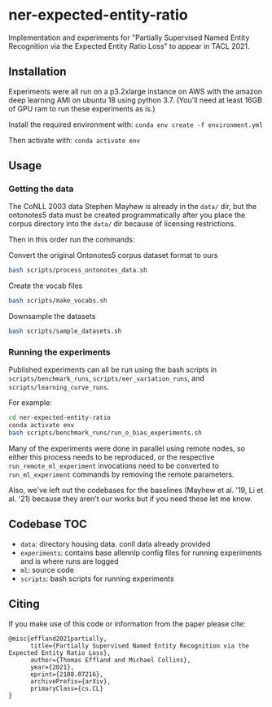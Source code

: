 # ner-expected-entity-ratio
Implementation and experiments for "Partially Supervised Named Entity Recognition via the Expected Entity Ratio Loss" to appear in TACL 2021.

## Installation

Experiments were all run on a p3.2xlarge instance on AWS with the amazon deep learning AMI on ubuntu 18 using python 3.7.
(You'll need at least 16GB of GPU ram to run these experiments as is.)

Install the required environment with: `conda env create -f environment.yml`

Then activate with: `conda activate env`

## Usage

### Getting the data

The CoNLL 2003 data Stephen Mayhew is already in the `data/` dir, but the ontonotes5 data must be created programmatically after you place the corpus
directory into the `data/` dir because of licensing restrictions.

Then in this order run the commands:

Convert the original Ontonotes5 corpus dataset format to ours
```bash
bash scripts/process_ontonotes_data.sh
```

Create the vocab files
```bash
bash scripts/make_vocabs.sh
```

Downsample the datasets
```bash
bash scripts/sample_datasets.sh
```

### Running the experiments

Published experiments can all be run using the bash scripts in `scripts/benchmark_runs`, `scripts/eer_variation_runs`, and `scripts/learning_curve_runs`.

For example:
 
```bash
cd ner-expected-entity-ratio
conda activate env
bash scripts/benchmark_runs/run_o_bias_experiments.sh
```

Many of the experiments were done in parallel using
remote nodes, so either this process needs to be reproduced, or the respective `run_remote_ml_experiment` invocations need to be converted to `run_ml_experiment` commands by removing the remote parameters.

Also, we've left out the codebases for the baselines (Mayhew et al. '19, Li et al. '21) because they aren't our works but if you need these let me know.


## Codebase TOC

- `data`: directory housing data. conll data already provided
- `experiments`: contains base allennlp config files for running experiments and is where runs are logged
- `ml`: source code
- `scripts`: bash scripts for running experiments


## Citing

If you make use of this code or information from the paper please cite:
```
@misc{effland2021partially,
      title={Partially Supervised Named Entity Recognition via the Expected Entity Ratio Loss}, 
      author={Thomas Effland and Michael Collins},
      year={2021},
      eprint={2108.07216},
      archivePrefix={arXiv},
      primaryClass={cs.CL}
}
```
